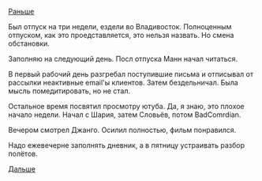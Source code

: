 [Раньше](2018.07.31.md)

Был отпуск на три недели, ездели во Владивосток.
Полноценным отпуском, как это проедставляется, это нельзя назвать. Но смена обстановки.

Заполняю на следующий день.
Посл отпуска Манн начал читаться.

В первый рабочий день разгребал поступившие письма и отписывал от рассылки неактивные email'ы клиентов.
Затем бездельничал. Была мысль помедитировать, но не стал.

Остальное время посвятил просмотру ютуба. Да, я знаю, это плохое начало недели.
Начал с Шария, затем Словьёв, потом BadComrdian.

Вечером смотрел Джанго. Осилил полностью, фильм понравился.

Надо ежевечерне заполнять дневник, а в пятницу устраивать разбор полётов.

[Дальше](2018.08.28.md)